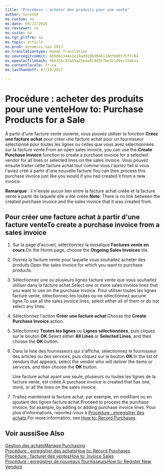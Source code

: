 ```yaml
---
title: "Procédure : acheter des produits pour une vente"
author: SorenGP
ms.custom: na
ms.date: 09/22/2016
ms.reviewer: na
ms.suite: na
ms.tgt_pltfrm: na
ms.topic: article
ms.prod: dynamics-nav-2017
ms.translationtype: Human Translation
ms.sourcegitcommit: 6b60b1344a1e18ad91863046110df880f75f7c04
ms.openlocfilehash: 4b5455c42a55a25e4a8c9d557be321d9cc334baa
ms.contentlocale: fr-ca
ms.lasthandoff: 07/19/2017

---
```


# <a name="how-to-purchase-products-for-a-sale"></a><span data-ttu-id="9962a-102">Procédure : acheter des produits pour une vente</span><span class="sxs-lookup"><span data-stu-id="9962a-102">How to: Purchase Products for a Sale</span></span>
<span data-ttu-id="9962a-103">À partir d'une facture vente ouverte, vous pouvez utiliser la fonction **Créez une facture achat** pour créer une facture achat pour un fournisseur sélectionné pour toutes les lignes ou celles que vous avez sélectionnées sur la facture vente.</span><span class="sxs-lookup"><span data-stu-id="9962a-103">From an open sales invoice, you can use the **Create Purchase Invoice** function to create a purchase invoice for a selected vendor for all lines or selected lines on the sales invoice.</span></span> <span data-ttu-id="9962a-104">Vous pouvez ensuite traiter cette facture achat tout comme vous l'auriez fait si vous l'aviez créé à partir d'une nouvelle facture.</span><span class="sxs-lookup"><span data-stu-id="9962a-104">You can then process this purchase invoice just like you would if you had created it from a new invoice.</span></span>

<span data-ttu-id="9962a-105">**Remarque** : il n'existe aucun lien entre la facture achat créée et la facture vente à partir de laquelle elle a été créée.</span><span class="sxs-lookup"><span data-stu-id="9962a-105">**Note**: There is no link between the created purchase invoice and the sales invoice that it was created from.</span></span>

## <a name="to-create-a-purchase-invoice-from-a-sales-invoice"></a><span data-ttu-id="9962a-106">Pour créer une facture achat à partir d'une facture vente</span><span class="sxs-lookup"><span data-stu-id="9962a-106">To create a purchase invoice from a sales invoice</span></span>
1. <span data-ttu-id="9962a-107">Sur la page d'accueil, sélectionnez la mosaïque **Factures vente en cours**.</span><span class="sxs-lookup"><span data-stu-id="9962a-107">On the Home page, choose the **Ongoing Sales Invoices** tile.</span></span>
2. <span data-ttu-id="9962a-108">Ouvrez la facture vente pour laquelle vous souhaitez acheter des produits.</span><span class="sxs-lookup"><span data-stu-id="9962a-108">Open the sales invoice for which you want to purchase products.</span></span>
3. <span data-ttu-id="9962a-109">Sélectionnez une ou plusieurs lignes facture vente que vous souhaitez utiliser dans la facture achat.</span><span class="sxs-lookup"><span data-stu-id="9962a-109">Select one or more sales invoice lines that you want to use on the purchase invoice.</span></span> <span data-ttu-id="9962a-110">Pour utiliser toutes les lignes facture vente, sélectionnez-les toutes ou ne sélectionnez aucune ligne.</span><span class="sxs-lookup"><span data-stu-id="9962a-110">To use all the sales invoice lines, select either all of them or do not select any lines.</span></span>
4. <span data-ttu-id="9962a-111">Sélectionnez l'action **Créer une facture achat**.</span><span class="sxs-lookup"><span data-stu-id="9962a-111">Choose the **Create Purchase Invoice** action.</span></span>
5. <span data-ttu-id="9962a-112">Sélectionnez **Toutes les lignes** ou **Lignes sélectionnées**, puis cliquez sur le bouton **OK**.</span><span class="sxs-lookup"><span data-stu-id="9962a-112">Select either **All Lines** or **Selected Lines**, and then choose the **OK** button.</span></span>  
6. <span data-ttu-id="9962a-113">Dans la liste des fournisseurs qui s'affiche, sélectionnez le fournisseur des articles ou des services, puis cliquez sur le bouton **OK**.</span><span class="sxs-lookup"><span data-stu-id="9962a-113">In the list of vendors that appears, select the vendor who will deliver the items or services, and then choose the **OK** button.</span></span>

    <span data-ttu-id="9962a-114">Une facture achat ayant une seule, plusieurs ou toutes les lignes de la facture vente, est créée.</span><span class="sxs-lookup"><span data-stu-id="9962a-114">A purchase invoice is created that has one, more, or all the lines on the sales invoice.</span></span>
7. <span data-ttu-id="9962a-115">Traitez maintenant la facture achat, par exemple, en modifiant ou en ajoutant des lignes facture achat.</span><span class="sxs-lookup"><span data-stu-id="9962a-115">Proceed to process the purchase invoice, for example, by editing or adding purchase invoice lines.</span></span> <span data-ttu-id="9962a-116">Pour plus d'informations, reportez-vous à [Procédure : enregistrer des achats](purchasing-how-record-purchases.md).</span><span class="sxs-lookup"><span data-stu-id="9962a-116">For more information, see [How to: Record Purchases](purchasing-how-record-purchases.md).</span></span>

## <a name="see-also"></a><span data-ttu-id="9962a-117">Voir aussi</span><span class="sxs-lookup"><span data-stu-id="9962a-117">See Also</span></span>
[<span data-ttu-id="9962a-118">Gestion des achats</span><span class="sxs-lookup"><span data-stu-id="9962a-118">Manage Purchasing</span></span>](purchasing-manage-purchasing.md)  
[<span data-ttu-id="9962a-119">Procédure : enregistrer des achats</span><span class="sxs-lookup"><span data-stu-id="9962a-119">How to: Record Purchases</span></span>](purchasing-how-record-purchases.md)  
[<span data-ttu-id="9962a-120">Procédure : facturer des ventes</span><span class="sxs-lookup"><span data-stu-id="9962a-120">How to: Invoice Sales</span></span>](sales-how-invoice-sales.md)  
[<span data-ttu-id="9962a-121">Procédure : enregistrer de nouveaux fournisseurs</span><span class="sxs-lookup"><span data-stu-id="9962a-121">How to: Register New Vendors</span></span>](purchasing-how-register-new-vendors.md)

